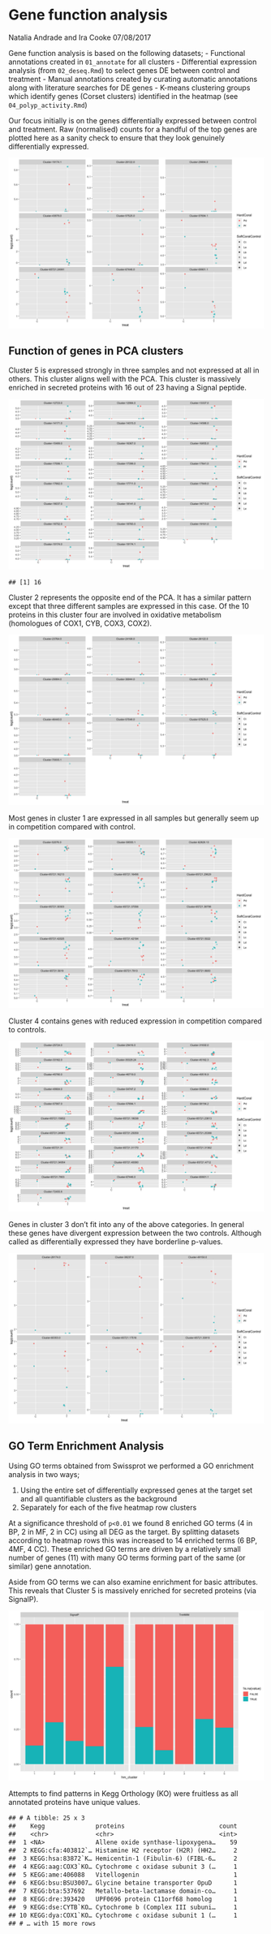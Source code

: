 Gene function analysis
================
Natalia Andrade and Ira Cooke
07/08/2017

Gene function analysis is based on the following datasets; - Functional
annotations created in `01_annotate` for all clusters - Differential
expression analysis (from `02_deseq.Rmd`) to select genes DE between
control and treatment - Manual annotations created by curating automatic
annotations along with literature searches for DE genes - K-means
clustering groups which identify genes (Corset clusters) identified in
the heatmap (see `04_polyp_activity.Rmd`)

Our focus initially is on the genes differentially expressed between
control and treatment. Raw (normalised) counts for a handful of the top
genes are plotted here as a sanity check to ensure that they look
genuinely differentially expressed.

![](05_gene_function_files/figure-gfm/unnamed-chunk-3-1.png)<!-- -->

## Function of genes in PCA clusters

Cluster 5 is expressed strongly in three samples and not expressed at
all in others. This cluster aligns well with the PCA. This cluster is
massively enriched in secreted proteins with 16 out of 23 having a
Signal peptide.

![](05_gene_function_files/figure-gfm/unnamed-chunk-5-1.png)<!-- -->

    ## [1] 16

Cluster 2 represents the opposite end of the PCA. It has a similar
pattern except that three different samples are expressed in this case.
Of the 10 proteins in this cluster four are involved in oxidative
metabolism (homologues of COX1, CYB, COX3, COX2).

![](05_gene_function_files/figure-gfm/unnamed-chunk-6-1.png)<!-- -->

Most genes in cluster 1 are expressed in all samples but generally seem
up in competition compared with control.

![](05_gene_function_files/figure-gfm/unnamed-chunk-7-1.png)<!-- -->

Cluster 4 contains genes with reduced expression in competition compared
to controls.

![](05_gene_function_files/figure-gfm/unnamed-chunk-8-1.png)<!-- -->

Genes in cluster 3 don’t fit into any of the above categories. In
general these genes have divergent expression between the two controls.
Although called as differentially expressed they have borderline
p-values.

![](05_gene_function_files/figure-gfm/unnamed-chunk-9-1.png)<!-- -->

## GO Term Enrichment Analysis

Using GO terms obtained from Swissprot we performed a GO enrichment
analysis in two ways;

1.  Using the entire set of differentially expressed genes at the target
    set and all quantifiable clusters as the background
2.  Separately for each of the five heatmap row clusters

At a significance threshold of `p<0.01` we found 8 enriched GO terms (4
in BP, 2 in MF, 2 in CC) using all DEG as the target. By splitting
datasets according to heatmap rows this was increased to 14 enriched
terms (6 BP, 4MF, 4 CC). These enriched GO terms are driven by a
relatively small number of genes (11) with many GO terms forming part of
the same (or similar) gene annotation.

Aside from GO terms we can also examine enrichment for basic attributes.
This reveals that Cluster 5 is massively enriched for secreted proteins
(via SignalP).

![](05_gene_function_files/figure-gfm/unnamed-chunk-14-1.png)<!-- -->

Attempts to find patterns in Kegg Orthology (KO) were fruitless as all
annotated proteins have unique values.

    ## # A tibble: 25 x 3
    ##    Kegg              proteins                          count
    ##    <chr>             <chr>                             <int>
    ##  1 <NA>              Allene oxide synthase-lipoxygena…    59
    ##  2 KEGG:cfa:403812`… Histamine H2 receptor (H2R) (HH2…     2
    ##  3 KEGG:hsa:83872`K… Hemicentin-1 (Fibulin-6) (FIBL-6…     2
    ##  4 KEGG:aag:COX3`KO… Cytochrome c oxidase subunit 3 (…     1
    ##  5 KEGG:ame:406088   Vitellogenin                          1
    ##  6 KEGG:bsu:BSU3007… Glycine betaine transporter OpuD      1
    ##  7 KEGG:bta:537692   Metallo-beta-lactamase domain-co…     1
    ##  8 KEGG:dre:393420   UPF0696 protein C11orf68 homolog      1
    ##  9 KEGG:dse:CYTB`KO… Cytochrome b (Complex III subuni…     1
    ## 10 KEGG:dya:COX1`KO… Cytochrome c oxidase subunit 1 (…     1
    ## # … with 15 more rows
